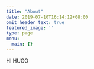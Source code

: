 ```yaml
---
title: "About"
date: 2019-07-10T16:14:12+08:00
omit_header_text: true
featured_image: ''
type: page
menu:
  main: {}
---
```


HI HUGO
